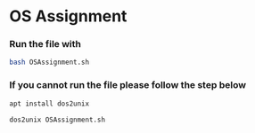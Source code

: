 # OS Assignment

### Run the file with 
```sh
bash OSAssignment.sh
```

### If you cannot run the file please follow the step below
```sh
apt install dos2unix
```
```sh
dos2unix OSAssignment.sh
``` 
